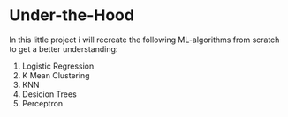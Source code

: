 # Under-the-Hood
In this little project i will recreate the following ML-algorithms from scratch to get a better understanding:
1. Logistic Regression
2. K Mean Clustering
3. KNN
4. Desicion Trees
5. Perceptron
